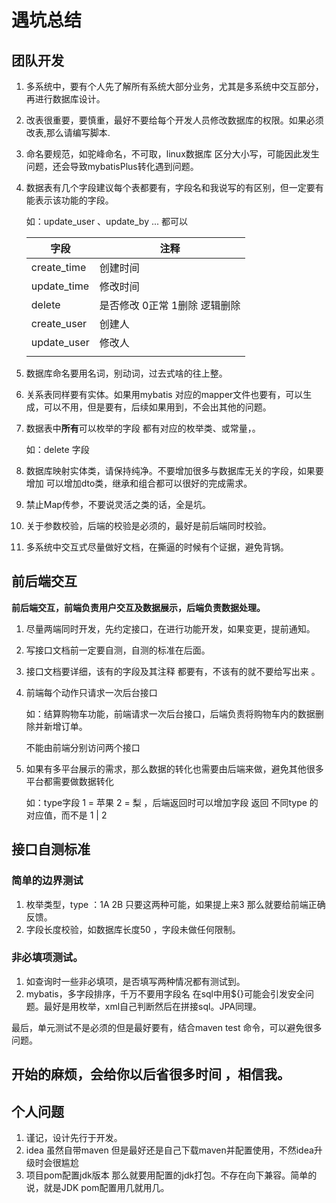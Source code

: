 # 遇坑总结

## 团队开发

1. 多系统中，要有个人先了解所有系统大部分业务，尤其是多系统中交互部分，再进行数据库设计。

2. 改表很重要，要慎重，最好不要给每个开发人员修改数据库的权限。如果必须改表,那么请编写脚本.

3. 命名要规范，如驼峰命名，不可取，linux数据库 区分大小写，可能因此发生问题，还会导致mybatisPlus转化遇到问题。

4. 数据表有几个字段建议每个表都要有，字段名和我说写的有区别，但一定要有能表示该功能的字段。

    如：update_user 、update_by ...  都可以

    

    | 字段        | 注释                          |
    | ----------- | ----------------------------- |
    | create_time | 创建时间                      |
    | update_time | 修改时间                      |
    | delete      | 是否修改 0正常 1删除 逻辑删除 |
    | create_user | 创建人                        |
    | update_user | 修改人                        |
    |             |                               |

    

5. 数据库命名要用名词，别动词，过去式啥的往上整。

6. 关系表同样要有实体。如果用mybatis  对应的mapper文件也要有，可以生成，可以不用，但是要有，后续如果用到，不会出其他的问题。

7. 数据表中**所有**可以枚举的字段 都有对应的枚举类、或常量，。

    如：delete   字段 

8. 数据库映射实体类，请保持纯净。不要增加很多与数据库无关的字段，如果要增加 可以增加dto类，继承和组合都可以很好的完成需求。

9. 禁止Map传参，不要说灵活之类的话，全是坑。

10. 关于参数校验，后端的校验是必须的，最好是前后端同时校验。

11. 多系统中交互式尽量做好文档，在撕逼的时候有个证据，避免背锅。

## 前后端交互

**前后端交互，前端负责用户交互及数据展示，后端负责数据处理。**

1. 尽量两端同时开发，先约定接口，在进行功能开发，如果变更，提前通知。

2. 写接口文档前一定要自测，自测的标准在后面。

3. 接口文档要详细，该有的字段及其注释 都要有，不该有的就不要给写出来 。

4. 前端每个动作只请求一次后台接口

    如：结算购物车功能，前端请求一次后台接口，后端负责将购物车内的数据删除并新增订单。

    不能由前端分别访问两个接口

5. 如果有多平台展示的需求，那么数据的转化也需要由后端来做，避免其他很多平台都需要做数据转化

    如：type字段 1 = 苹果  2 = 梨 ，后端返回时可以增加字段  返回 不同type 的对应值，而不是 1 |  2

    



##     接口自测标准

### 简单的边界测试

1. 枚举类型，type ：1A 2B  只要这两种可能，如果提上来3 那么就要给前端正确反馈。
2. 字段长度校验，如数据库长度50 ，字段未做任何限制。

### 非必填项测试。

1. 如查询时一些非必填项，是否填写两种情况都有测试到。
2. mybatis，多字段排序，千万不要用字段名 在sql中用${}可能会引发安全问题。最好是用枚举，xml自己判断然后在拼接sql。JPA同理。



最后，单元测试不是必须的但是最好要有，结合maven test 命令，可以避免很多问题。

## 开始的麻烦，会给你以后省很多时间 ，相信我。



## 个人问题

1. 谨记，设计先行于开发。
2. idea 虽然自带maven   但是最好还是自己下载maven并配置使用，不然idea升级时会很尴尬
3. 项目pom配置jdk版本 那么就要用配置的jdk打包。不存在向下兼容。简单的说，就是JDK pom配置用几就用几。

